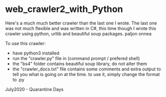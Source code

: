 # web_crawler2_with_Python
Here's a much much better crawler than the last one I wrote. The last one was not much flexible and was written in C#, this time though I wrote this crawler using python, urllib and beautiful soup packages. paljon onnea


To use this crawler:
- have python3 installed
- run the "crawler.py" file in (command prompt / prefered shell)
- the "bs4" folder contains beautiful soup library, do not alter them
- the "crawler_docs.txt" file contains some comments and extra output to tell you what is going on at the time. to use it, simply change the format to .py

July2020 - Quarantine Days
